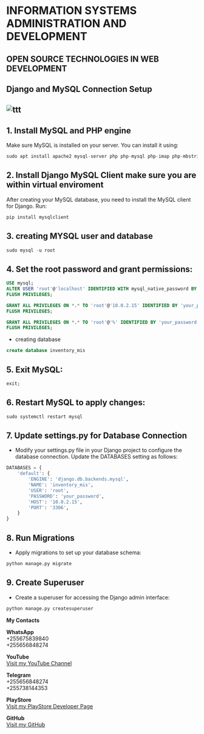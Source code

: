 # INFORMATION SYSTEMS ADMINISTRATION AND DEVELOPMENT
## OPEN SOURCE TECHNOLOGIES IN WEB DEVELOPMENT
## Django and MySQL Connection Setup
![ttt](https://github.com/user-attachments/assets/783511ca-2644-4447-8646-ad41344f29a7)
---
## 1. Install MySQL and PHP engine
Make sure MySQL is installed on your server. You can install it using:
```python
sudo apt install apache2 mysql-server php php-mysql php-imap php-mbstring php-xml php-zip php-json libapache2-mod-php
```

## 2. Install Django MySQL Client make sure you are within virtual enviroment
After creating your MySQL database, you need to install the MySQL client for Django. Run:
```python
pip install mysqlclient
```

## 3. creating MYSQL user and database
```python
sudo mysql -u root
```

## 4. Set the root password and grant permissions:

```sql
USE mysql;
ALTER USER 'root'@'localhost' IDENTIFIED WITH mysql_native_password BY 'your_password';
FLUSH PRIVILEGES;
```
```sql
GRANT ALL PRIVILEGES ON *.* TO 'root'@'10.0.2.15' IDENTIFIED BY 'your_password' WITH GRANT OPTION;
FLUSH PRIVILEGES;
```
```sql
GRANT ALL PRIVILEGES ON *.* TO 'root'@'%' IDENTIFIED BY 'your_password' WITH GRANT OPTION;
FLUSH PRIVILEGES;
```
- creating database
```sql
create database inventory_mis
```
## 5. Exit MySQL:

```sql
exit;
```

## 6. Restart MySQL to apply changes:

```python
sudo systemctl restart mysql
```

## 7. Update settings.py for Database Connection
- Modify your settings.py file in your Django project to configure the database connection. Update the DATABASES setting as follows:

```python
DATABASES = {
    'default': {
        'ENGINE': 'django.db.backends.mysql',
        'NAME': 'inventory_mis',
        'USER': 'root',
        'PASSWORD': 'your_password',
        'HOST': '10.0.2.15',
        'PORT': '3306',
    }
}
```
 
## 8. Run Migrations
- Apply migrations to set up your database schema:

```python
python manage.py migrate
```
## 9. Create Superuser
- Create a superuser for accessing the Django admin interface:

```python
python manage.py createsuperuser
```

**My Contacts**

**WhatsApp**  
+255675839840  
+255656848274

**YouTube**  
[Visit my YouTube Channel](https://www.youtube.com/channel/UCjepDdFYKzVHFiOhsiVVffQ)

**Telegram**  
+255656848274  
+255738144353

**PlayStore**  
[Visit my PlayStore Developer Page](https://play.google.com/store/apps/dev?id=7334720987169992827&hl=en_US&pli=1)

**GitHub**  
[Visit my GitHub](https://github.com/shamiraty/)

